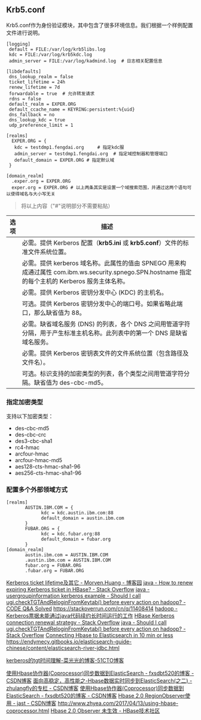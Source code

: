 ## Krb5.conf

Krb5.conf作为身份验证模块，其中包含了很多环境信息。我们根据一个样例配置文件进行说明。

```
[logging]
 default = FILE:/var/log/krb5libs.log
 kdc = FILE:/var/log/krb5kdc.log
 admin_server = FILE:/var/log/kadmind.log  # 日志相关配置信息
 
[libdefaults]
 dns_lookup_realm = false
 ticket_lifetime = 24h
 renew_lifetime = 7d
 forwardable = true  # 允许转发请求
 rdns = false
 default_realm = EXPER.ORG
 default_ccache_name = KEYRING:persistent:%{uid}
 dns_fallback = no
 dns_lookup_kdc = true
 udp_preference_limit = 1

[realms]
  EXPER.ORG = {
   kdc = testdmp1.fengdai.org     # 指定kdc服
   admin_server = testdmp1.fengdai.org  # 指定域控制器和管理端口  
   default_domain = EXPER.ORG # 指定默认域  
 }

[domain_realm]
  .exper.org = EXPER.ORG
  exper.org = EXPER.ORG # 以上两条其实是设置一个域搜索范围，并通过这两个语句可以使得域名与大小写无关  
```

> 将以上内容（"#"说明部分不需要粘贴）



| 选项         | 描述                                                         |
| ------------ | ------------------------------------------------------------ |
| <krbPath>    | 必需。提供 Kerberos 配置（**krb5.ini** 或 **krb5.conf**）文件的标准文件系统位置。 |
| <realm>      | 必需。提供 kerberos 域名称。此属性的值由 SPNEGO 用来构成通过属性 com.ibm.ws.security.spnego.SPN<id>.hostname 指定的每个主机的 Kerberos 服务主体名称。 |
| <kdcHost>    | 必需。提供 Kerberos 密钥分发中心 (KDC) 的主机名。            |
| <kdcPort>    | 可选。提供 Kerberos 密钥分发中心的端口号。如果省略此端口，那么缺省值为 88。 |
| <dns>        | 必需。缺省域名服务 (DNS) 的列表，各个 DNS 之间用管道字符分隔，用于产生标准主机名称。此列表中的第一个 DNS 是缺省域名服务。 |
| <keytabPath> | 必需。提供 Kerberos 密钥表文件的文件系统位置（包含路径及文件名）。 |
| <encryption> | 可选。标识支持的加密类型的列表，各个类型之间用管道字符分隔。缺省值为 des-cbc-md5。 |

### 指定加密类型

支持以下加密类型：

- des-cbc-md5
- des-cbc-crc
- des3-cbc-sha1
- rc4-hmac
- arcfour-hmac
- arcfour-hmac-md5
- aes128-cts-hmac-sha1-96
- aes256-cts-hmac-sha1-96

### 配置多个外部领域方式

```
[realms]
       AUSTIN.IBM.COM = {
             kdc = kdc.austin.ibm.com:88
             default_domain = austin.ibm.com
       }
       FUBAR.ORG = {
             kdc = kdc.fubar.org:88
             default_domain = fubar.org
       }
[domain_realm]
       austin.ibm.com = AUSTIN.IBM.COM
       .austin.ibm.com = AUSTIN.IBM.COM
       fubar.org = FUBAR.ORG
       .fubar.org = FUBAR.ORG
```

[Kerberos ticket lifetime及其它 - Morven.Huang - 博客园](https://www.cnblogs.com/morvenhuang/p/4607790.html)
[java - How to renew expiring Kerberos ticket in HBase? - Stack Overflow](https://stackoverflow.com/questions/41453395/how-to-renew-expiring-kerberos-ticket-in-hbase)
[java - usergroupinformation kerberos example - Should I call ugi.checkTGTAndReloginFromKeytab() before every action on hadoop? - CODE Q&A Solved](https://code.i-harness.com/en/q/2103564)
https://stackoverrun.com/cn/q/11408414
[hadoop - Kerberos票据未能通过java代码续约长时间运行的工作](https://stackoverrun.com/cn/q/12820351)
[HBase Kerberos connection renewal strategy - Stack Overflow](https://stackoverflow.com/questions/33211134/hbase-kerberos-connection-renewal-strategy)
[java - Should I call ugi.checkTGTAndReloginFromKeytab() before every action on hadoop? - Stack Overflow](https://stackoverflow.com/questions/34616676/should-i-call-ugi-checktgtandreloginfromkeytab-before-every-action-on-hadoop)
[Connecting Hbase to Elasticsearch in 10 min or less](https://lessc0de.github.io/connecting_hbase_to_elasticsearch.html)
https://endymecy.gitbooks.io/elasticsearch-guide-chinese/content/elasticsearch-river-jdbc.html

[kerberos的tgt时间理解-菜光光的博客-51CTO博客](http://blog.51cto.com/caiguangguang/1383723)

[使用Hbase协作器(Coprocessor)同步数据到ElasticSearch - fxsdbt520的博客 - CSDN博客](https://blog.csdn.net/fxsdbt520/article/details/53884338)
[面向高稳定，高性能之-Hbase数据实时同步到ElasticSearch(之二) - zhulangfly的专栏 - CSDN博客](https://blog.csdn.net/zhulangfly/article/details/73604449)
[使用Hbase协作器(Coprocessor)同步数据到ElasticSearch - fxsdbt520的博客 - CSDN博客](https://blog.csdn.net/fxsdbt520/article/details/53884338)
[Hbase 2.0 RegionObserver使用 - jast - CSDN博客](https://blog.csdn.net/zhangshenghang/article/details/83275963)
http://www.zhyea.com/2017/04/13/using-hbase-coprocessor.html
[Hbase 2.0 Observer 未生效 - HBase技术社区](http://hbase.group/question/182)